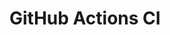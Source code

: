 # GitHub Actions CI



















































































































































































































